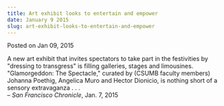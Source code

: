 ```yaml
---
title: Art exhibit looks to entertain and empower
date: January 9 2015
slug: art-exhibit-looks-to-entertain-and-empower
---
```





<span class="date">Posted on Jan 09, 2015    </span>
<p>A new art exhibit that invites spectators to take part in the
festivities by &quot;dressing to transgress&quot; is filling galleries,
stages and limousines. &quot;Glamorgeddon: The Spectacle,&quot; curated by
(CSUMB faculty members) Johanna Poethig, Angelica Muro and Hector
Dionicio, is nothing short of a sensory extravaganza . . .
&#xA0;<br>
&#x2013; <em>San Francisco Chronicle</em>, Jan. 7, 2015</br></p>





